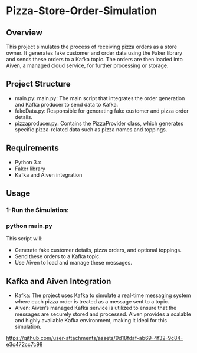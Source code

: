 # Pizza-Store-Order-Simulation
## Overview
This project simulates the process of receiving pizza orders as a store owner. It generates fake customer and order data using the Faker library and sends these orders to a Kafka topic. The orders are then loaded into Aiven, a managed cloud service, for further processing or storage.
## Project Structure
* main.py: main.py: The main script that integrates the order generation and Kafka producer to send data to Kafka.
* fakeData.py: Responsible for generating fake customer and pizza order details.
* pizzaproducer.py: Contains the PizzaProvider class, which generates specific pizza-related data such as pizza names and toppings.
## Requirements
* Python 3.x
* Faker library
* Kafka and Aiven integration
## Usage
### 1-Run the Simulation:
### python main.py
This script will:
* Generate fake customer details, pizza orders, and optional toppings.
* Send these orders to a Kafka topic.
* Use Aiven to load and manage these messages.
## Kafka and Aiven Integration
* Kafka: The project uses Kafka to simulate a real-time messaging system where each pizza order is treated as a message sent to a topic.
* Aiven: Aiven’s managed Kafka service is utilized to ensure that the messages are securely stored and processed. Aiven provides a scalable and highly available Kafka environment, making it ideal for this simulation.


https://github.com/user-attachments/assets/9d18fdaf-ab69-4f32-9c84-e3c472cc7c98


